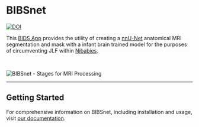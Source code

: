 # BIBSnet

[![DOI](https://zenodo.org/badge/DOI/10.5281/zenodo.8015338.svg)](https://doi.org/10.5281/zenodo.8015338)

This [BIDS App](https://bids-apps.neuroimaging.io/about/) provides the utility of creating a [nnU-Net](https://github.com/MIC-DKFZ/nnUNet) anatomical MRI segmentation and mask with a infant brain trained model for the purposes of circumventing JLF within [Nibabies](https://nibabies.readthedocs.io/en/latest/index.html). 

<br />

![BIBSnet - Stages for MRI Processing](https://github.com/DCAN-Labs/CABINET/assets/95246814/6db1660e-6476-4ee1-abbd-30b5917882bb)

<hr>

## Getting Started

For comprehensive information on BIBSnet, including installation and usage, visit <a href="https://bibsnet.readthedocs.io/en/latest/" target="_blank">our documentation</a>.
